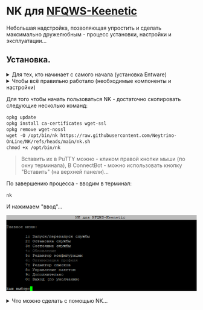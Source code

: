 # NK для [NFQWS-Keenetic](https://github.com/Anonym-tsk/nfqws-keenetic)
Небольшая надстройка, позволяющая упростить и сделать максимально дружелюбным - процесс установки, настройки и эксплуатации...

## Установка.
<details><summary>Для тех, кто начинает с самого начала (установка Entware)</summary>
┉┉┉┉┉┉┉┉┉┉┉┉┉┉┉┉┉┉┉┉┉┉┉┉┉┉┉┉┉┉┉┉┉┉┉┉┉┉┉┉┉┉┉┉┉┉┉┉┉┉┉┉┉┉┉┉

 ▪ Нам понадобится интернет-центр Keenetic (или ZyXel Keenetic) с USB-портом(ами) и поддержкой работы с накопителями...

> К таковым не относятся устройства: 4G II, 4G III, а также бюджетные модели 2024-го года (уточняйте поддержку соответствующих функций на сайте производителя).

▪ Для начала - нужно войти в веб-конфигуратор (попасть в него можно, набрав в адресной строке браузера):

```
my.keenetic.net
```

или адрес интернет-центра (в сегменте - к которому подключено ваше устройство). В "домашней сети" это обычно:

```
192.168.1.1
```

<details><summary>Если у вас ZyXel Keenetic (с KeeneticOS версии 2.x)</summary>
┉┉┉┉┉┉┉┉┉┉┉┉┉┉┉┉┉┉┉┉┉┉┉┉┉┉┉┉┉┉┉┉┉┉┉┉┉┉┉┉┉┉┉┉┉┉┉┉┉
 
 ▪ Открываем (в веб-конфигураторе) интерфейс командной строки, обычно это:
 
```
http://192.168.1.1/a
```

И вводим в поле "Command" одну из следующих команд:

```
components sync legacy
```

> (для KeeneticOS до версии 2.06)

```
components list legacy
```

> (для KeeneticOS версии 2.06 и выше)

▪ Нажимаем кнопку "Отправить запрос".

▪ Затем, переходим в "Управление/Параметры системы", проверяем наличие обновлений KeeneticOS, и если таковые есть - устанавливаем их...
</details>

▪ (В веб-конфигураторе) переходим в "Управление/Параметры системы", нажимаем "Изменить набор компонентов"...

<details><summary>(показать скриншот)</summary>

![Screenshot](screenshots/k-1.png)</details>

▪ Устанавливаем/убеждаемся, что установлен следующий компонент:

```
Поддержка открытых пакетов
```

<details><summary>(показать скриншот)</summary>

![Screenshot](screenshots/k-2.png)</details>

> Чтобы упростить поиск нужных компонентов в списке - можно воспользоваться полем "Поиск" (Поиск компонентов по имени)...

> Если компонент не установлен, в процессе установки - интернет-центр будет перезагружен...

▪ Теперь нужно определиться - где будет установлен Entware: во встроенном хранилище или на USB-накопителе. Нужно учитывать что: сам Entware - занимает около 8-ми MB, также понадобится свободное место для установки дополнительных пакетов...
- Встроенное хранилище - всегда с интернет-центром, не отключится (по каким-то своим причинам), не занимает USB-порт. Но - имеет существенные ограничения по объёму, и (теоретически) чувствительно к постоянной перезаписи данных (флеш-память имеет свойство изнашиваться, в связи с чем - крайне рекомендуется (по возможности) избегать ведение логов (с сохранением данных на встроенное хранилище))...
- USB-накопитель - может существенно превышать встроенное хранилище по объёму, может быть легко заменён (в случае каких-либо проблем). Но - занимает USB-порт, может быть медленнее встроенного хранилища (в зависимости от типа интерфейса/накопителя), может неожиданно оказаться отключенным (из за перегрева, механического воздействия или каких-то других причин)...
> USB-накопитель - желательно отформатировать в ext4 ( под Windows, это можно сделать с помощью бесплатной [AOMEI Partition Assistant Standard Edition](https://www.aomeitech.com/pa/standard.html). В процессе форматирования, следует задать разделу на USB-накопителе - какую-нибудь метку тома (например "entware")...

<details><summary>(показать скриншоты)</summary>

![Screenshot](screenshots/a-1.png)

![Screenshot](screenshots/a-2.png)

![Screenshot](screenshots/a-3.png)

![Screenshot](screenshots/a-4.png)

![Screenshot](screenshots/a-5.png)

![Screenshot](screenshots/a-6.png)

![Screenshot](screenshots/a-7.png)</details>

▪ Скачиваем дистрибутив Entware (подходящий для архитектуры процессора вашего интернет-центра):
- [mipsel](https://bin.entware.net/mipselsf-k3.4/installer/mipsel-installer.tar.gz)
- [mips](https://bin.entware.net/mipssf-k3.4/installer/mips-installer.tar.gz)
- [aarch64](https://bin.entware.net/aarch64-k3.10/installer/aarch64-installer.tar.gz)

> Определить, архитектуру процессора вашего устройства - не так просто (как хотелось бы)...

▪ Открываем интерфейс командной строки (обычно это):

```
http://192.168.1.1/a
```

▪ Вводим следующую команду:

```
show version
```

▪ Нажимаем кнопку "Отправить запрос"...

<details><summary>(показать скриншот)</summary>

![Screenshot](screenshots/k-3.png)</details>

В отчёте (об установленной версии KeeneticOS) – будет строка: "arch": "*****" (где ***** - указание на архитектуру процессора). Если архитектура: aarch64 - можно смело качать и устанавливать соответствующий дистрибутив Entware. Если: mips - придётся воспользоваться интернетом для уточнения: mips или mipsel...

<details><summary>(показать скриншот)</summary>

![Screenshot](screenshots/k-4.png)</details>

> Если у вас актуальная модель интернет-центра – соответствие архитектуры конкретным моделям можно посмотреть [здесь]( https://help.keenetic.ru/hc/ru/articles/360021214160.html).

▪ Переходим в "Управление/Приложения" (в веб-конфигураторе). В разделе "Диски и принтеры" - открываем накопитель (на который будем устанавливать Entware)...

<details><summary>(показать скриншот)</summary>

![Screenshot](screenshots/k-5.png)</details>

▪ Выделяем раздел (в дереве папок) и нажимаем кнопку "Создать папку в выделенной папке"...

<details><summary>(показать скриншот)</summary>

![Screenshot](screenshots/k-6.png)</details>

▪ Создаём в корне диска папку "install" (все буквы в её имени - должны быть строчными)...

<details><summary>(показать скриншот)</summary>

![Screenshot](screenshots/k-7.png)</details>

▪ Выделяем папку "install" и нажимаем кнопку "Загрузить файл в выбранную папку"...

<details><summary>(показать скриншот)</summary>

![Screenshot](screenshots/k-8.png)</details>

▪ (Находим в проводнике, выбираем и) помещаем скачанный архив (с дистрибутивом Entware) в неё...

<details><summary>(показать скриншот)</summary>

![Screenshot](screenshots/k-9.png)</details>

▪ Затем, переходим в "Управление/OPKG", в меню "Накопитель" - выбираем диск (на который загрузили дистрибутив Entware), и нажимаем "Сохранить"...

<details><summary>(показать скриншот)</summary>

![Screenshot](screenshots/k-10.png)</details>

> Дожидаемся, когда побледневшая кнопка "Сохранить" полностью исчезнет…

▪ Переходим в "Управление/Диагностика", где нажимаем "Показать журнал".

<details><summary>(показать скриншот)</summary>

![Screenshot](screenshots/k-11.png)</details>

▪ В журнале (одно за другим) будут появляться события (связанные с установкой и настройкой различных компонентов Entware), мы ждём события "Установка системы пакетов Entware - завершена"...

<details><summary>(показать скриншот)</summary>

![Screenshot](screenshots/k-12.png)</details>

<details><summary>Теперь нам понадобится ПК и PuTTY</summary>
┉┉┉┉┉┉┉┉┉┉┉┉┉┉┉┉┉┉┉┉┉┉┉┉┉┉┉┉┉┉┉┉┉┉┉┉
 
▪ [Скачиваем](http://www.putty.org/), устанавливаем и запускаем PuTTY...


▪ В поле "Host Name (or IP adress)" - вводим IP-адрес вашего маршрутизатора, обычно это:

```
192.168.1.1
```

▪ В поле "Port" - оставляем:

```
22
```

> (или вводим "222", если до установки Entware в прошивке уже был установлен компонент "Сервер SSH")

<details><summary>(показать скриншот)</summary>

![Screenshot](screenshots/p-1.png)</details>

▪ Нажимаем кнопку "Open"...

> (При первом подключении) появится окошко с предупреждением - в котором нужно нажать "Accept".

<details><summary>(показать скриншот)</summary>

![Screenshot](screenshots/p-2.png)</details>
 
▪ Откроется окно терминала. На запрос имени пользователя (login as) вводим:

```
root
```

▪ Нажимаем ввод...

▪ На запрос пароля (root@192.168.1.1's password) - вводим:

```
keenetic
```

> (при вводе пароля - символы отображаться не будут).

> Если у вас возникают сложности с вводом пароля - его можно скопировать из блокнота (или из этой инструкции) и вставить в окно терминала (кликом правой кнопки мыши)...

▪ Нажимаем "ввод"...
<details><summary>(показать скриншот)</summary>

![Screenshot](screenshots/p-3.png)</details>

▪ Если всё правильно - появится приглашение для ввода команд...

``
~ #
``

<details><summary>(показать скриншот)</summary>

![Screenshot](screenshots/p-4.png)</details>
</details>

<details><summary>Если ПК под рукой нет (но есть смартфон)</summary>
 ┉┉┉┉┉┉┉┉┉┉┉┉┉┉┉┉┉┉┉┉┉┉┉┉┉┉┉┉┉┉┉┉┉┉┉┉┉┉┉┉┉┉

 ▪ Устанавливаем ConnectBot из [GooglePlay](https://play.google.com/store/apps/details?id=org.connectbot) или [RuStore](https://www.rustore.ru/catalog/app/org.connectbot) и открываем его...

▪ Нажимаем кнопку "+" (в нижней части экрана)...

<details><summary>(показать скриншот)</summary>

![Screenshot](screenshots/b-1.png)</details>

▪ Нажимаем на направленную вниз галку (справа от поля)...

<details><summary>(показать скриншот)</summary>

![Screenshot](screenshots/b-2.png)</details>

▪ Заполняем поля "Имя пользователя", "Сервер" и "Порт" - следующими данными:

Имя пользователя:

```
root
```

Сервер - адрес вашего интернет-центра (обычно это):
```
192.168.1.1
```

Порт:

```
22
```

> (или вводим "222", если до установки Entware в прошивке уже был установлен компонент "Сервер SSH")

<details><summary>(показать скриншот)</summary>

![Screenshot](screenshots/b-3.png)</details>

▪ Нажимаем кнопку "Назад"...

▪ Возвращаемся к списку серверов и выбираем (добавленное) подключение...

<details><summary>(показать скриншшот)</summary>

![Screenshot](screenshots/b-4.png)</details>

▪ Соглашаемся "продолжить попытки соединений"...

<details><summary>(показать скриншот)</summary>

![Screenshot](screenshots/b-5.png)</details>

▪ Вводим пароль:

```
keenetic
```

<details><summary>(показать скриншот)</summary>

![Screenshot](screenshots/b-6.png)</details>

▪ Нажимаем ввод...

▪ Если всё правильно - появится приглашение для ввода команд...

``
 ~ #
 ``

<details><summary>(показать скриншот)</summary>

![Screenshot](screenshots/b-7.png)</details>
</details>
</details>

<details><summary>Чтобы всё правильно работало (необходимые компоненты и настройки)</summary>
┉┉┉┉┉┉┉┉┉┉┉┉┉┉┉┉┉┉┉┉┉┉┉┉┉┉┉┉┉┉┉┉┉┉┉┉┉┉┉┉┉┉┉┉┉┉┉┉┉┉┉┉┉┉┉┉┉┉┉┉┉┉┉┉┉┉┉┉┉┉
 
 ▪ Понадобятся следующие компоненты:
```
Прокси-сервер DNS-over-TLS
```
```
Прокси-сервер DNS-over-HTTPS
```
```
Протокол IPv6
```
```
 Модули ядра подсистемы Netfilter
```
```
Пакет расширения Xtables-addons для Netfilter
```

> Чтобы упростить поиск нужных компонентов в списке - можно воспользоваться полем "Поиск" (Поиск компонентов по имени.) Достаточно ввести несколько букв (названия компонента)...

> Некоторые компоненты - могут не отображаться в списке, пока не будут выбраны/установлены другие...

▪ Устанавливаем недостающие, перезагружаемся и проверяем (все ли необходимые компоненты установились)...

> Если уже установлено слишком много компонентов - новым может просто не хватать свободного места. В этом случае, придётся отключить какие-нибудь неиспользуемые компоненты...

▪ В "Сетевые правила/Интернет-фильтры/Настройка DNS" - нужно добавить несколько DoT/DoH серверов: "Добавить сервер" (Тип сервера DNS: "DNS-over-TLS" или "DNS-over-HTTPS")...

> У автора этих строк - добавлены следующие DoT):

````
1.1.1.1
````
> (Cloudflare)
````
8.8.8.8
````
> (Google)
````
77.88.8.8
````
> (Яndex)

> Если вам известны другие DoT/DoH - можете использовать их...

<details><summary>Если у вас ZyXel Keenetic (с KeeneticOS версии 2.x)...</summary>
 ┉┉┉┉┉┉┉┉┉┉┉┉┉┉┉┉┉┉┉┉┉┉┉┉┉┉┉┉┉┉┉┉┉┉┉┉┉┉┉┉┉┉┉┉┉┉┉┉┉
 
Чтобы компенсировать отсутствие DoT и DoH в KeeneticOS 2.x (если это необходимо) - вы можете воспользоваться пунктом "Донастройка ZyXel Keenetic" (находящемся в разделе "Дополнительно", скрипта NK)...
</details>
</details>

Для того чтобы начать пользоваться NK - достаточно скопировать следующие несколько команд:

````
opkg update
opkg install ca-certificates wget-ssl
opkg remove wget-nossl
wget -O /opt/bin/nk https://raw.githubusercontent.com/Neytrino-OnLine/NK/refs/heads/main/nk.sh
chmod +x /opt/bin/nk

````
> Вставить их в PuTTY можно - кликом правой кнопки мыши (по окну терминала), В ConnectBot - можно использовать кнопку "Вставить" (на верхней панели)...

По завершению процесса - вводим в терминал:
```
nk
```

И нажимаем "ввод"...

![Screenshot](screenshots/nk-1.png)

<details><summary>Что можно сделать с помощью NK...</summary>
┉┉┉┉┉┉┉┉┉┉┉┉┉┉┉┉┉┉┉┉┉┉┉┉┉┉┉┉┉┉┉┉┉┉┉┉┉
 
#### Можно изменить какую-нибудь настройку (например "режим работы")...

▪ В главном меню - выбираем "Редактор конфигурации" (5)

![Screenshot](screenshots/nk-2.png)

▪ В редакторе - выбираем "Переключаемые параметры" (9)

![Screenshot](screenshots/nk-3.png)

▪ В меню "Переключаемые параметры" - выбираем "Режим работы" (1)

![Screenshot](screenshots/nk-4.png)
 
▪ В меню "Режим работы" - выбираем "Список" (2)

![Screenshot](screenshots/nk-5.png)

> Обратите внимание: перед параметром "NFQWS_EXTRA_ARGS" отвечающим за режим "auto" - появился коментирующий символ "#", а у аналогичного параметра, отвечающего за режим "list" - он исчез...

▪ Сохраняем изменения (1), перезапускаем службу (1)...

## Редактор конфигурации.

Если выбрать "4: Редактор конфигурации" - можно просмотреть и внести изменения в текущую конфигурацию NFQWS-Keenetic...

<details><summary>(большой скриншот)</summary></summary>
 
![Screenshot](screenshots/nk-07.png)
 
</details>

## Редактор списков.

Если выбрать "6: Редактор списков" - можно добавлять и удалять строки из списков (определяющих: для каких доменных имён - требуется обработка пакетов, а для каких - не требуется)...

Для начала - выбираем список (который нужно просмотреть/отредактировать).

![Screenshot](screenshots/nk-08.png)

А затем - выполняем все необходимые действия...

![Screenshot](screenshots/nk-09.png)
 
(Например) добавим в список "example.com"...

![Screenshot](screenshots/nk-10.png)

И как результат:

![Screenshot](screenshots/nk-11.png)

## Ключи.

NK - поддерживает работу с ключами (что позволяет выполнять некоторые действия без использования начального меню). Например:

````
nk -r
````
Перезапустит службу NFQWS (для применения новых настроек).
> Что существенно удобнее и быстрее - чем каждый раз набирать "/opt/etc/init.d/S51nfqws restart"...

Ниже приведён список ключей и их описание:

- -a: Вывод в терминал архитектуры процессора - на котором выполняется сценарий.
- -A: Установка пакета NFQWS-Keenetic для архитектуры aarch64
- -b: Резервное копирование/восстановление файлов профиля (конфигурация, списки и т.п.)
- -B: Настройка кнопок маршрутизатора (для управления службой NFQWS)
- -с: Редактор конфигурации
- -i: Информация об установленном пакете NFQWS-Keenetic
- -I: Установка универсального пакета NFQWS-Keenetic
- -l: Редактор списков
- -m: Установка пакета NFQWS-Keenetic для архитектуры mips
- -M: Установка пакета NFQWS-Keenetic для архитектуры mipsel
- -o: Оптимизация профиля (помогает избавиться от лишних файлов и восстановить некоторые параметры - после обновления NFQWS-Keenetic)
- -p: Запуск NK без проверки наличия обновлений NFQWS-Keenetic
- -r: Перезапуск службы NFQWS
- -R: Удаление пакета NFQWS-Keenetic
- -s: Остановка службы NFQWS
- -S: Запуск службы NFQWS 
- -u: Обновление скрипта NK (до последней версии)
- -U: Обновление пакета NFQWS-Keenetic
- -v: Вывод в терминал текущей версии NK 
- -W: Установка Web-интерфейса NFQWS-Keenetic
- -z: Предварительная настройка маршрутизаторов ZyXel Keenetic с KeeneticOS 2.x

## P.S.
Если после установки NFQWS-Keenetic, у вас возникли проблемы с основным функционалом пакета - обратитесь к разделу: ![Если ничего не работает](https://github.com/Anonym-tsk/nfqws-keenetic#%D0%B5%D1%81%D0%BB%D0%B8-%D0%BD%D0%B8%D1%87%D0%B5%D0%B3%D0%BE-%D0%BD%D0%B5-%D1%80%D0%B0%D0%B1%D0%BE%D1%82%D0%B0%D0%B5%D1%82) (на странице разработчика)...
</details>
